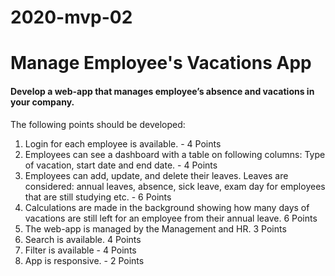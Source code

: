 # 2020-mvp-02

# Manage Employee's Vacations App

#### Develop a web-app that manages employee’s absence and vacations in your company.
 The following points should be developed:
1. Login for each employee is available. - 4 Points
2. Employees can see a dashboard with a table on following columns: Type of vacation, start date and end date. - 4 Points
3. Employees can add, update, and delete their leaves. Leaves are considered: annual leaves, absence, sick leave, exam day for employees that are still studying etc. - 6 Points
3. Calculations are made in the background showing how many days of vacations are still left for an employee from their annual leave. 6 Points
4. The web-app is managed by the Management and HR. 3 Points 
5. Search is available. 4 Points
6. Filter is available - 4 Points
7. App is responsive. - 2 Points
